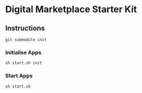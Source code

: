 # Digital Marketplace Starter Kit

## Instructions

```
git submodule init
```

### Initialise Apps

```
sh start.sh init
```

### Start Apps

```
sh start.sh
```
